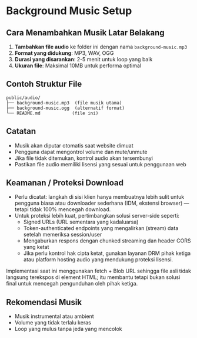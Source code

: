# Background Music Setup

## Cara Menambahkan Musik Latar Belakang

1. **Tambahkan file audio** ke folder ini dengan nama `background-music.mp3`
2. **Format yang didukung**: MP3, WAV, OGG
3. **Durasi yang disarankan**: 2-5 menit untuk loop yang baik
4. **Ukuran file**: Maksimal 10MB untuk performa optimal

## Contoh Struktur File
```
public/audio/
├── background-music.mp3  (file musik utama)
├── background-music.ogg  (alternatif format)
└── README.md            (file ini)
```

## Catatan
- Musik akan diputar otomatis saat website dimuat
- Pengguna dapat mengontrol volume dan mute/unmute
- Jika file tidak ditemukan, kontrol audio akan tersembunyi
- Pastikan file audio memiliki lisensi yang sesuai untuk penggunaan web

## Keamanan / Proteksi Download
- Perlu dicatat: langkah di sisi klien hanya membuatnya lebih sulit untuk pengguna biasa atau downloader sederhana (IDM, ekstensi browser) — tetapi tidak 100% mencegah download.
- Untuk proteksi lebih kuat, pertimbangkan solusi server-side seperti:
	- Signed URLs (URL sementara yang kadaluarsa)
	- Token-authenticated endpoints yang mengalirkan (stream) data setelah memeriksa session/user
	- Mengaburkan respons dengan chunked streaming dan header CORS yang ketat
	- Jika perlu kontrol hak cipta ketat, gunakan layanan DRM pihak ketiga atau platform hosting audio yang mendukung proteksi lisensi.

Implementasi saat ini menggunakan fetch + Blob URL sehingga file asli tidak langsung terekspos di element HTML; itu membantu tetapi bukan solusi final untuk mencegah pengunduhan oleh pihak ketiga.

## Rekomendasi Musik
- Musik instrumental atau ambient
- Volume yang tidak terlalu keras
- Loop yang mulus tanpa jeda yang mencolok